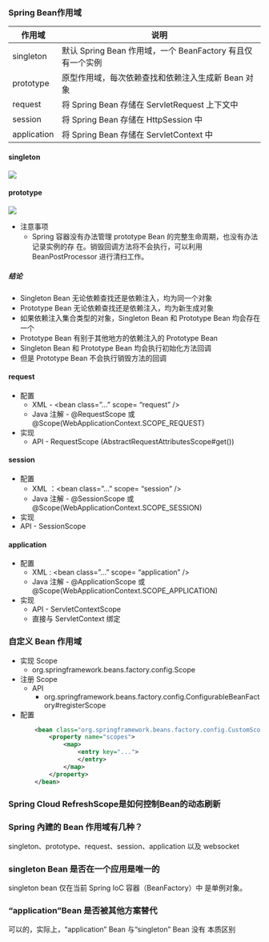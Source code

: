 ### Spring Bean作用域
|  作用域 | 说明 |
|-|-|
| singleton | 默认 Spring Bean 作用域，一个 BeanFactory 有且仅有一个实例 |
| prototype | 原型作用域，每次依赖查找和依赖注入生成新 Bean 对象 |
| request | 将 Spring Bean 存储在 ServletRequest 上下文中 |
| session | 将 Spring Bean 存储在 HttpSession 中 |
| application | 将 Spring Bean 存储在 ServletContext 中 |

#### singleton
![](https://mynoteimage.oss-cn-beijing.aliyuncs.com/note/2022-02-28-154629.png)

#### prototype
![](https://mynoteimage.oss-cn-beijing.aliyuncs.com/note/2022-02-28-154700.png)

- 注意事项
	- Spring 容器没有办法管理 prototype Bean 的完整生命周期，也没有办法记录实例的存 在。销毁回调方法将不会执行，可以利用 BeanPostProcessor 进行清扫工作。

##### 结论
- Singleton Bean 无论依赖查找还是依赖注入，均为同一个对象
- Prototype Bean 无论依赖查找还是依赖注入，均为新生成对象
- 如果依赖注入集合类型的对象，Singleton Bean 和 Prototype Bean 均会存在一个
- Prototype Bean 有别于其他地方的依赖注入的 Prototype Bean
- Singleton Bean 和 Prototype Bean 均会执行初始化方法回调
- 但是 Prototype Bean 不会执行销毁方法的回调
 

#### request
- 配置
	- XML - \<bean class=”...” scope= “request” />
	- Java 注解 - @RequestScope 或 @Scope(WebApplicationContext.SCOPE_REQUEST)
- 实现
	- API - RequestScope (AbstractRequestAttributesScope#get())

#### session 
- 配置
	- XML ：\<bean class=”...” scope= “session” />
	- Java 注解 - @SessionScope 或 @Scope(WebApplicationContext.SCOPE_SESSION)
- 实现
- API - SessionScope

#### application
- 配置 
	- XML : \<bean class=”...” scope= “application” />
	- Java 注解 - @ApplicationScope 或 @Scope(WebApplicationContext.SCOPE_APPLICATION)
- 实现
	- API - ServletContextScope
	- 直接与 ServletContext 绑定


### 自定义 Bean 作用域
- 实现 Scope
	- org.springframework.beans.factory.config.Scope
- 注册 Scope
	- API
		- org.springframework.beans.factory.config.ConfigurableBeanFactory#registerScope
- 配置
	```xml
		<bean class="org.springframework.beans.factory.config.CustomScopeConfigurer">
			<property name="scopes">
				<map>
					<entry key="...">
					</entry> 
				</map> 
			</property> 
		</bean>
	```

### Spring Cloud RefreshScope是如何控制Bean的动态刷新


### Spring 內建的 Bean 作用域有几种？
singleton、prototype、request、session、application 以及 websocket

### singleton Bean 是否在一个应用是唯一的
singleton bean 仅在当前 Spring IoC 容器（BeanFactory）中 是单例对象。

### “application”Bean 是否被其他方案替代
可以的，实际上，“application” Bean 与“singleton” Bean 没有 本质区别